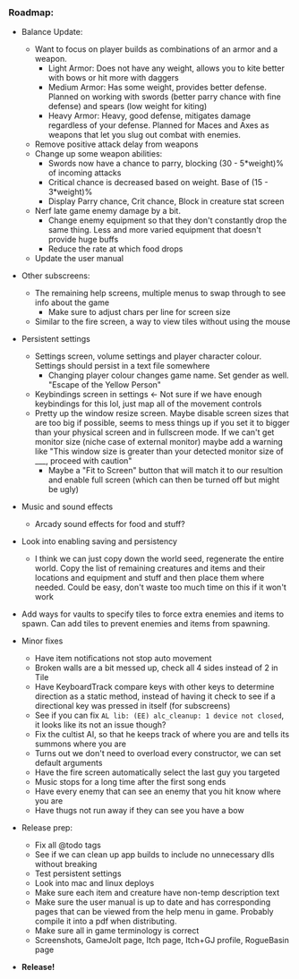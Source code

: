 ### **Roadmap:**
 * Balance Update:
    * Want to focus on player builds as combinations of an armor and a weapon.
      * Light Armor: Does not have any weight, allows you to kite better with bows or hit more with daggers
      * Medium Armor: Has some weight, provides better defense. Planned on working with swords (better parry chance with fine defense) and spears (low weight for kiting)
      * Heavy Armor: Heavy, good defense, mitigates damage regardless of your defense. Planned for Maces and Axes as weapons that let you slug out combat with enemies.
    * Remove positive attack delay from weapons
    * Change up some weapon abilities:
      * Swords now have a chance to parry, blocking (30 - 5*weight)% of incoming attacks
      * Critical chance is decreased based on weight. Base of (15 - 3*weight)%
      * Display Parry chance, Crit chance, Block in creature stat screen
    * Nerf late game enemy damage by a bit.
      * Change enemy equipment so that they don't constantly drop the same thing. Less and more varied equipment that doesn't provide huge buffs
      * Reduce the rate at which food drops
    * Update the user manual

 * Other subscreens:
    * The remaining help screens, multiple menus to swap through to see info about the game
      * Make sure to adjust chars per line for screen size
    * Similar to the fire screen, a way to view tiles without using the mouse

 * Persistent settings
    * Settings screen, volume settings and player character colour. Settings should persist in a text file somewhere
      * Changing player colour changes game name. Set gender as well. "Escape of the Yellow Person"
    * Keybindings screen in settings <- Not sure if we have enough keybindings for this lol, just map all of the movement controls
    * Pretty up the window resize screen. Maybe disable screen sizes that are too big if possible, seems to mess things up if you set it to bigger than your physical screen and in fullscreen mode. If we can't get monitor size (niche case of external monitor) maybe add a warning like "This window size is greater than your detected monitor size of ___, proceed with caution"
      * Maybe a "Fit to Screen" button that will match it to our resultion and enable full screen (which can then be turned off but might be ugly)

 * Music and sound effects
    * Arcady sound effects for food and stuff?

 * Look into enabling saving and persistency
    * I think we can just copy down the world seed, regenerate the entire world. Copy the list of remaining creatures and items and their locations and equipment and stuff and then place them where needed. Could be easy, don't waste too much time on this if it won't work

 * Add ways for vaults to specify tiles to force extra enemies and items to spawn. Can add tiles to prevent enemies and items from spawning.

 * Minor fixes
   * Have item notifications not stop auto movement
   * Broken walls are a bit messed up, check all 4 sides instead of 2 in Tile
   * Have KeyboardTrack compare keys with other keys to determine direction as a static method, instead of having it check to see if a directional key was pressed in itself (for subscreens)
   * See if you can fix `AL lib: (EE) alc_cleanup: 1 device not closed`, it looks like its not an issue though?
   * Fix the cultist AI, so that he keeps track of where you are and tells its summons where you are
   * Turns out we don't need to overload every constructor, we can set default arguments
   * Have the fire screen automatically select the last guy you targeted
   * Music stops for a long time after the first song ends
   * Have every enemy that can see an enemy that you hit know where you are
   * Have thugs not run away if they can see you have a bow

 * Release prep:
   * Fix all @todo tags
   * See if we can clean up app builds to include no unnecessary dlls without breaking
   * Test persistent settings
   * Look into mac and linux deploys
   * Make sure each item and creature have non-temp description text
   * Make sure the user manual is up to date and has corresponding pages that can be viewed from the help menu in game. Probably compile it into a pdf when distributing.
   * Make sure all in game terminology is correct
   * Screenshots, GameJolt page, Itch page, Itch+GJ profile, RogueBasin page

 * **Release!**
